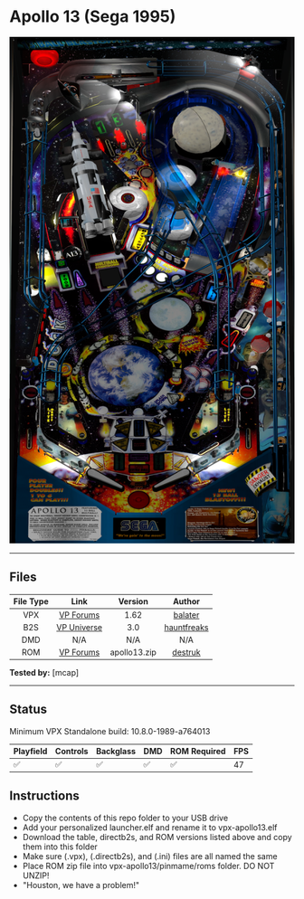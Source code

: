 # Apollo 13 (Sega 1995)

![Table Preview](../../images/vpx-apollo13-preview.png)

---

## Files
| File Type | Link | Version | Author |
|:---------:|:----:|:-------:|:------:|
| VPX | [VP Forums](https://www.vpforums.org/index.php?app=downloads&showfile=14766) | 1.62 | [balater](https://www.vpforums.org/index.php?s=ecc80ff65f52642febea09026be698f8&showuser=112487) |
| B2S | [VP Universe](https://vpuniverse.com/files/file/10898-apollo-13-sega-1995-b2s-with-full-dmd/) | 3.0 | [hauntfreaks](https://vpuniverse.com/profile/5216-hauntfreaks/) |
| DMD | N/A | N/A | N/A |
| ROM | [VP Forums](https://www.vpforums.org/index.php?app=downloads&showfile=1063) | apollo13.zip | [destruk](https://www.vpforums.org/index.php?showuser=5) |

**Tested by:** [mcap]

---

## Status 

Minimum VPX Standalone build: 10.8.0-1989-a764013

| Playfield | Controls | Backglass | DMD | ROM Required | FPS | 
|-----------|----------|-----------|-----|--------------|-----|
| :white_check_mark: | :white_check_mark: | :white_check_mark: | :white_check_mark: | :white_check_mark: | 47 |

## Instructions

- Copy the contents of this repo folder to your USB drive
- Add your personalized launcher.elf and rename it to vpx-apollo13.elf
- Download the table, directb2s, and ROM versions listed above and copy them into this folder
- Make sure (.vpx), (.directb2s), and (.ini) files are all named the same
- Place ROM zip file into vpx-apollo13/pinmame/roms folder. DO NOT UNZIP!
- "Houston, we have a problem!"
